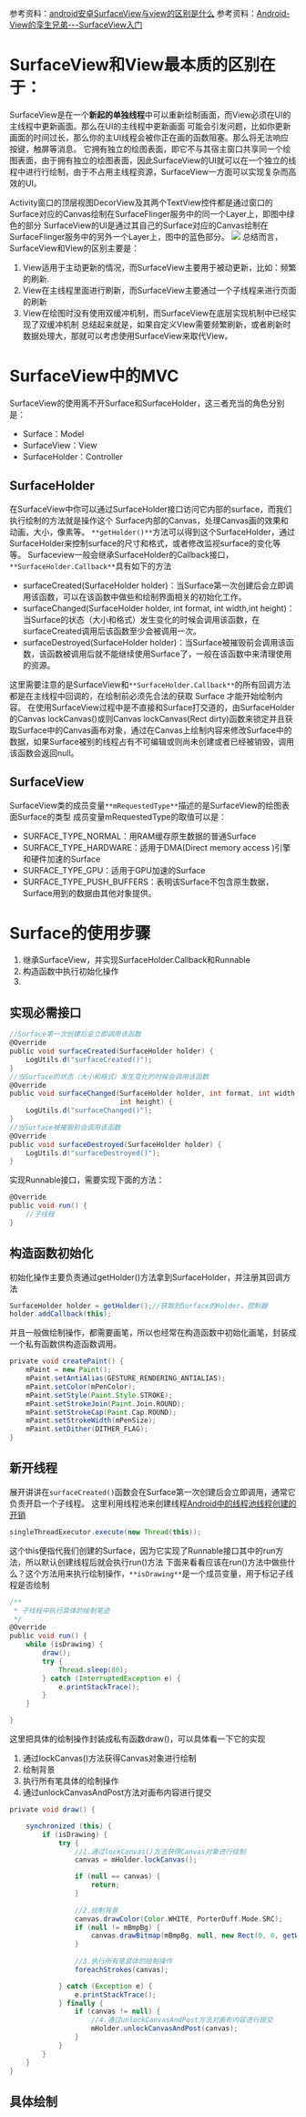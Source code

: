 参考资料：[android安卓SurfaceView与view的区别是什么](https://blog.csdn.net/ruiruiddd/article/details/116232738#:~:text=%E5%9C%A8Android,%E6%9D%82%E8%80%8C%E9%AB%98%E6%95%88%E7%9A%84UI%E3%80%82)
参考资料：[Android-View的孪生兄弟---SurfaceView入门](https://zhuanlan.zhihu.com/p/338660090)
# SurfaceView和View最本质的区别在于：
SurfaceView是在一个**新起的单独线程**中可以重新绘制画面，而View必须在UI的主线程中更新画面。那么在UI的主线程中更新画面 可能会引发问题，比如你更新画面的时间过长，那么你的主UI线程会被你正在画的函数阻塞。那么将无法响应按键，触屏等消息。
它拥有独立的绘图表面，即它不与其宿主窗口共享同一个绘图表面，由于拥有独立的绘图表面，因此SurfaceView的UI就可以在一个独立的线程中进行行绘制，由于不占用主线程资源，SurfaceView一方面可以实现复杂而高效的UI。

Activity窗口的顶层视图DecorView及其两个TextView控件都是通过窗口的Surface对应的Canvas绘制在SurfaceFlinger服务中的同一个Layer上，即图中绿色的部分
SurfaceView的UI是通过其自己的Surface对应的Canvas绘制在SurfaceFlinger服务中的另外一个Layer上，图中的蓝色部分。
![](../../images/毕业设计/7b353810f74bcd113decf5bc79bd5e06.jpeg)
总结而言，SurfaceView和View的区别主要是：

1. View适用于主动更新的情况，而SurfaceView主要用于被动更新，比如：频繁的刷新.
2. View在主线程里面进行刷新，而SurfaceView主要通过一个子线程来进行页面的刷新
3. View在绘图时没有使用双缓冲机制，而SurfaceView在底层实现机制中已经实现了双缓冲机制 总结起来就是，如果自定义View需要频繁刷新，或者刷新时数据处理大，那就可以考虑使用SurfaceView来取代View。
# SurfaceView中的MVC
SurfaceView的使用离不开Surface和SurfaceHolder，这三者充当的角色分别是：

- Surface：Model
- SurfaceView：View
- SurfaceHolder：Controller
## SurfaceHolder
在SurfaceView中你可以通过SurfaceHolder接口访问它内部的surface，而我们执行绘制的方法就是操作这个 Surface内部的Canvas，处理Canvas画的效果和动画，大小，像素等。
`**getHolder()**`方法可以得到这个SurfaceHolder，通过SurfaceHolder来控制surface的尺寸和格式，或者修改监视surface的变化等等。
Surfaceview一般会继承SurfaceHolder的Callback接口，`**SurfaceHolder.Callback**`具有如下的方法

- surfaceCreated(SurfaceHolder holder)：当Surface第一次创建后会立即调用该函数，可以在该函数中做些和绘制界面相关的初始化工作。
- surfaceChanged(SurfaceHolder holder, int format, int width,int height)：当Surface的状态（大小和格式）发生变化的时候会调用该函数，在surfaceCreated调用后该函数至少会被调用一次。 
- surfaceDestroyed(SurfaceHolder holder)：当Surface被摧毁前会调用该函数，该函数被调用后就不能继续使用Surface了，一般在该函数中来清理使用的资源。 

这里需要注意的是SurfaceView和`**SurfaceHolder.Callback**`的所有回调方法都是在主线程中回调的，在绘制前必须先合法的获取 Surface 才能开始绘制内容。
在使用SurfaceView过程中是不直接和Surface打交道的，由SurfaceHolder的Canvas lockCanvas()或则Canvas lockCanvas(Rect dirty)函数来锁定并且获取Surface中的Canvas画布对象，通过在Canvas上绘制内容来修改Surface中的数据，如果Surface被别的线程占有不可编辑或则尚未创建或者已经被销毁，调用该函数会返回null。
## SurfaceView
SurfaceView类的成员变量`**mRequestedType**`描述的是SurfaceView的绘图表面Surface的类型
成员变量mRequestedType的取值可以是：

- SURFACE_TYPE_NORMAL：用RAM缓存原生数据的普通Surface 
- SURFACE_TYPE_HARDWARE：适用于DMA(Direct memory access )引擎和硬件加速的Surface 
- SURFACE_TYPE_GPU：适用于GPU加速的Surface 
- SURFACE_TYPE_PUSH_BUFFERS：表明该Surface不包含原生数据，Surface用到的数据由其他对象提供。
# Surface的使用步骤

1. 继承SurfaceView，并实现SurfaceHolder.Callback和Runnable
2. 构造函数中执行初始化操作
3. 

## 实现必需接口
```groovy
//Surface第一次创建后会立即调用该函数
@Override
public void surfaceCreated(SurfaceHolder holder) {
    LogUtils.d("surfaceCreated()");
}
//当Surface的状态（大小和格式）发生变化的时候会调用该函数
@Override
public void surfaceChanged(SurfaceHolder holder, int format, int width,
                           int height) {
    LogUtils.d("surfaceChanged()");
}
//当Surface被摧毁前会调用该函数
@Override
public void surfaceDestroyed(SurfaceHolder holder) {
    LogUtils.d("surfaceDestroyed()");
}
```
实现Runnable接口，需要实现下面的方法：
```groovy
@Override
public void run() {
    //子线程
}
```
## 构造函数初始化
初始化操作主要负责通过getHolder()方法拿到SurfaceHolder，并注册其回调方法
```groovy
SurfaceHolder holder = getHolder();//获取到Surface的Holder，控制器
holder.addCallback(this);
```
并且一般做绘制操作，都需要画笔，所以也经常在构造函数中初始化画笔，封装成一个私有函数供构造函数调用。
```groovy
private void createPaint() {
    mPaint = new Paint();
    mPaint.setAntiAlias(GESTURE_RENDERING_ANTIALIAS);
    mPaint.setColor(mPenColor);
    mPaint.setStyle(Paint.Style.STROKE);
    mPaint.setStrokeJoin(Paint.Join.ROUND);
    mPaint.setStrokeCap(Paint.Cap.ROUND);
    mPaint.setStrokeWidth(mPenSize);
    mPaint.setDither(DITHER_FLAG);
}
```
## 新开线程
展开讲讲在`surfaceCreated()`函数会在Surface第一次创建后会立即调用，通常它负责开启一个子线程。
这里利用线程池来创建线程[Android中的线程池](https://www.yuque.com/starryluli/android/eykcuaw5x0d20o0b)[线程创建的开销](https://www.yuque.com/starryluli/android/hxeb5yv0d2d277rm)
```groovy
singleThreadExecutor.execute(new Thread(this));
```
这个this便指代我们创建的Surface，因为它实现了Runnable接口其中的run方法，所以默认创建线程后就会执行run()方法
下面来看看应该在run()方法中做些什么？这个方法用来执行绘制操作，`**isDrawing**`是一个成员变量，用于标记子线程是否绘制
```groovy
/**
 * 子线程中执行具体的绘制笔迹
 */
@Override
public void run() {
    while (isDrawing) {
        draw();
        try {
            Thread.sleep(80);
        } catch (InterruptedException e) {
            e.printStackTrace();
        }
    }

}
```
这里把具体的绘制操作封装成私有函数draw()，可以具体看一下它的实现

1. 通过lockCanvas()方法获得Canvas对象进行绘制
2. 绘制背景
3. 执行所有笔具体的绘制操作
4. 通过unlockCanvasAndPost方法对画布内容进行提交
```groovy
private void draw() {

    synchronized (this) {
        if (isDrawing) {
            try {
                //1.通过lockCanvas()方法获得Canvas对象进行绘制
                canvas = mHolder.lockCanvas();

                if (null == canvas) {
                    return;
                }
                
                //2.绘制背景
                canvas.drawColor(Color.WHITE, PorterDuff.Mode.SRC);
                if (null != mBmpBg) {
                    canvas.drawBitmap(mBmpBg, null, new Rect(0, 0, getWidth(), getHeight()), null);
                }
                
                //3.执行所有笔具体的绘制操作
                foreachStrokes(canvas);

            } catch (Exception e) {
                e.printStackTrace();
            } finally {
                if (canvas != null) {
                    //4.通过unlockCanvasAndPost方法对画布内容进行提交
                    mHolder.unlockCanvasAndPost(canvas);
                }
            }
        }
    }
}
```
## 具体绘制

